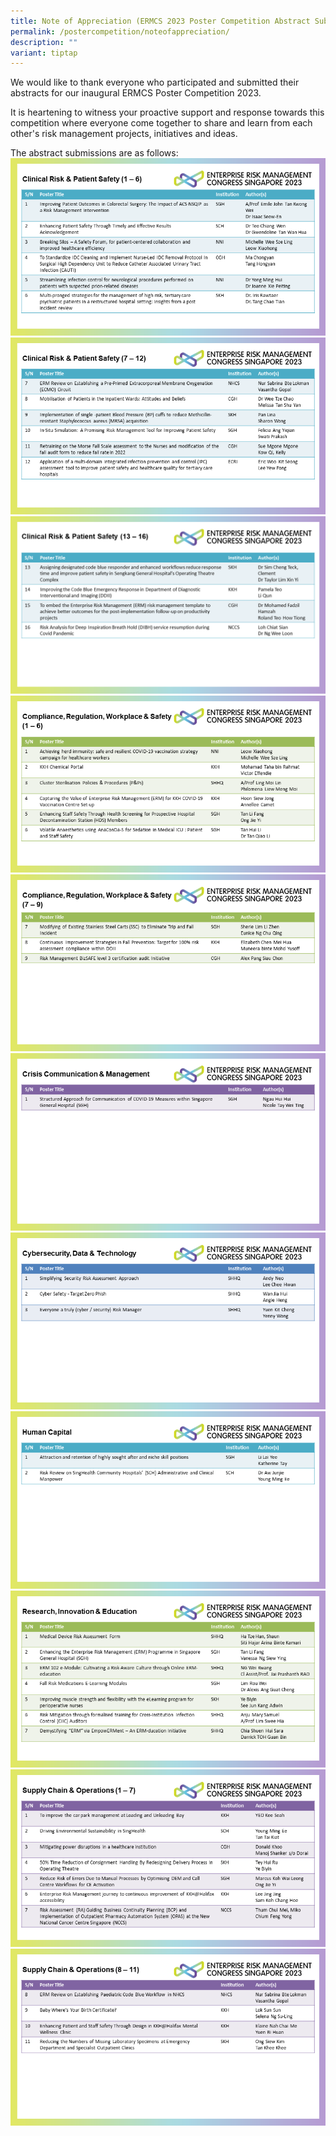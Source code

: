 ```yaml
---
title: Note of Appreciation (ERMCS 2023 Poster Competition Abstract Submissions)
permalink: /postercompetition/noteofappreciation/
description: ""
variant: tiptap
---
```

We would like to thank everyone who participated and submitted their abstracts for our inaugural ERMCS Poster Competition 2023. 

It is heartening to witness your proactive support and response towards this competition where everyone come together to share and learn from each other's risk management projects, initiatives and ideas. 

The abstract submissions are as follows:
![](/images/ab1-11.PNG)
![](/images/ab2-11.PNG)
![](/images/ab3-11%20new.png)
![](/images/ab4-11.PNG)
![](/images/ab5-11.png)
![](/images/ab6-11.PNG)
![](/images/ab7-11.PNG)
![](/images/ab8-11.PNG)
![](/images/ab9-11.PNG)
![](/images/ab10-11.PNG)
![](/images/ab11-11.PNG)